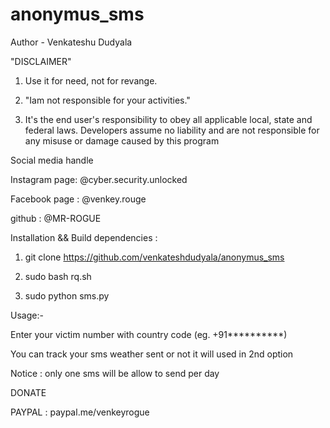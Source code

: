 # anonymus_sms
Author - Venkateshu Dudyala



"DISCLAIMER"


1. Use it for need, not for revange.

2. "Iam not responsible for your activities."

3. It's the end user's responsibility to obey all applicable local, state and federal laws. Developers assume no liability and are not responsible for any misuse or damage caused by this program

Social media handle

Instagram page: @cyber.security.unlocked

Facebook page : @venkey.rouge 

github    : @MR-ROGUE



Installation && Build dependencies :
 


1. git clone https://github.com/venkateshdudyala/anonymus_sms 


2. sudo bash rq.sh


3. sudo python sms.py


Usage:-


Enter your victim number with country code (eg. +91**********)

You can track your sms weather sent or not it will used in 2nd option

Notice : only one sms will be allow to send per day


DONATE 

PAYPAL : paypal.me/venkeyrogue
